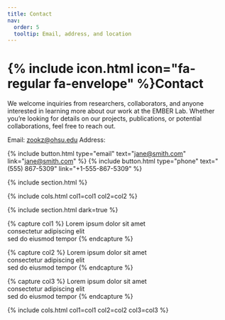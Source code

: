 ```yaml
---
title: Contact
nav:
  order: 5
  tooltip: Email, address, and location
---
```


# {% include icon.html icon="fa-regular fa-envelope" %}Contact

We welcome inquiries from researchers, collaborators, and anyone interested in learning more about our work at the EMBER Lab.
Whether you’re looking for details on our projects, publications, or potential collaborations, feel free to reach out.

Email: zookz@ohsu.edu
Address: 

{%
  include button.html
  type="email"
  text="jane@smith.com"
  link="jane@smith.com"
%}
{%
  include button.html
  type="phone"
  text="(555) 867-5309"
  link="+1-555-867-5309"
%}

{% include section.html %}

{% include cols.html col1=col1 col2=col2 %}

{% include section.html dark=true %}

{% capture col1 %}
Lorem ipsum dolor sit amet  
consectetur adipiscing elit  
sed do eiusmod tempor
{% endcapture %}

{% capture col2 %}
Lorem ipsum dolor sit amet  
consectetur adipiscing elit  
sed do eiusmod tempor
{% endcapture %}

{% capture col3 %}
Lorem ipsum dolor sit amet  
consectetur adipiscing elit  
sed do eiusmod tempor
{% endcapture %}

{% include cols.html col1=col1 col2=col2 col3=col3 %}
